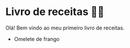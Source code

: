 # Livro de receitas :man_cook:

Olá! Bem vindo ao meu primeiro livro de receitas.

- Omelete de frango